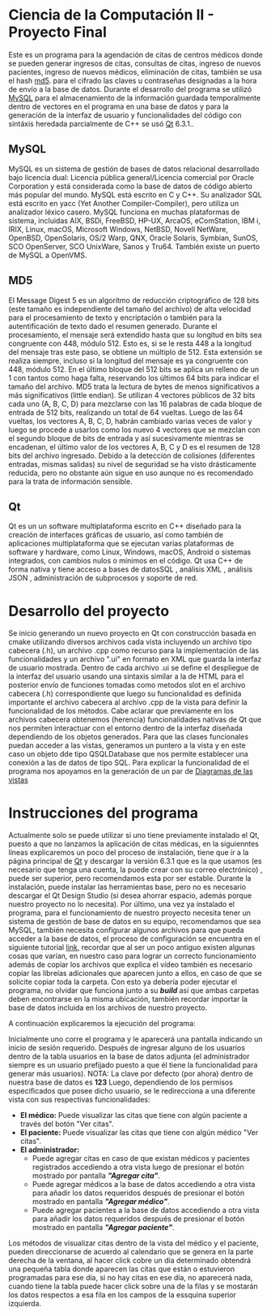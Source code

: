 # Ciencia de la Computación II - Proyecto Final
Este es un programa para la agendación de citas de centros médicos donde se pueden generar ingresos de citas, consultas de citas, ingreso de nuevos pacientes, 
ingreso de nuevos médicos, eliminación de citas, también se usa el hash [md5](#md5). para el cifrado las claves u contraseñas designadas a la hora de envío a la base de datos.
Durante el desarrollo del programa se utilizó [MySQL](#mysql) para el almacenamiento de la información guardada temporalmente dentro de vectores en el programa en una base de datos y para la generación
de la interfaz de usuario y funcionalidades del código con sintáxis heredada parcialmente de C++ se usó [Qt](#qt) 6.3.1.. 

## MySQL
MySQL es un sistema de gestión de bases de datos relacional desarrollado bajo licencia dual: Licencia pública general/Licencia comercial por Oracle Corporation 
y está considerada como la base de datos de código abierto más popular del mundo. MySQL está escrito en C y C++. Su analizador SQL está escrito en yacc (Yet Another Compiler-Compiler), pero utiliza un analizador léxico casero. MySQL funciona en muchas plataformas de sistema, incluidas AIX, BSDi, FreeBSD, HP-UX,
ArcaOS, eComStation, IBM i, IRIX, Linux, macOS, Microsoft Windows, NetBSD, Novell NetWare, OpenBSD, OpenSolaris, OS/2 Warp, 
QNX, Oracle Solaris, Symbian, SunOS, SCO OpenServer, SCO UnixWare, Sanos y Tru64. También existe un puerto de MySQL a OpenVMS.

## MD5
El Message Digest 5 es un algoritmo de reducción criptográfico de 128 bits (este tamaño es independiente del tamaño del archivo) de alta velocidad
para el procesamiento de texto y encriptación o también para la autentificación de texto dado el resumen generado. Durante el procesamiento, el mensaje será extendido hasta que
su longitud en bits sea congruente con 448, módulo 512. Esto es, si se le resta 448 a la longitud del mensaje tras este paso, se obtiene un múltiplo de 512. 
Esta extensión se realiza siempre, incluso si la longitud del mensaje es ya congruente con 448, módulo 512. En el último bloque del 512 bits se aplica un relleno de un 1 con tantos como haga falta, 
reservando los últimos 64 bits para indicar el tamaño del archivo. MD5 trata la lectura de bytes de menos significativos a más significativos (little endian).
Se utilizan 4 vectores públicos de 32 bits cada uno (A, B, C, D) para mezclarse con las 16 palabras de cada bloque de entrada de 512 bits, realizando un total de 64 vueltas. 
Luego de las 64 vueltas, los vectores A, B, C, D, habrán cambiado varias veces de valor y luego se procede a usarlos como los nuevo 4 vectores que se mezclan con el segundo 
bloque de bits de entrada y así sucesivamente mientras se encadenan, el último valor de los vectores A, B, C y D es el resumen de 128 bits del archivo ingresado. Debido a la detección de colisiones (diferentes entradas, mismas salidas)
su nivel de seguridad se ha visto drásticamente reducida, pero no obstante aún sigue en uso aunque no es recomendado para la trata de información sensible.

## Qt
Qt es un un software multiplataforma escrito en C++ diseñado para la creación de interfaces gráficas de usuario, así como también de aplicaciones multiplataforma que se ejecutan varias 
plataformas de software y hardware, como Linux, Windows, macOS, Android o sistemas integrados, con cambios nulos o mínimos en el código. Qt usa C++ de forma nativa y tiene acceso a bases de datosSQL , análisis XML , análisis JSON , administración de subprocesos y soporte de red.

# Desarrollo del proyecto
Se inicio generando un nuevo proyecto en Qt con construcción basada en cmake utilizando diversos archivos cada vista incluyendo un archivo tipo cabecera (.h), un archivo .cpp como recurso para la implementación de las funcionalidades y un archivo ".ui" en formato en XML que guarda la interfaz de usuario mostrada.
Dentro de cada archivo .ui se define el despliegue de la interfaz del usuario usando una sintaxis similar a la de HTML para el posterior envío de funciones tomadas como metodos slot en el archivo cabecera (.h) correspondiente que luego su funcionalidad es definida importante el archivo cabecera al archivo .cpp de la vista para definir la funcionalidad de los métodos. Cabe aclarar que previamente en los archivos cabecera obtenemos (herencia) funcionalidades nativas de Qt que nos permiten interactuar con el entorno dentro de la interfaz diseñada dependiendo de los objetos generados. Para que las clases funcionales puedan acceder a las vistas, generamos un puntero a la vista y en este caso un objeto dde tipo QSQLDatabase que nos permite establecer una conexión a las de datos de tipo SQL.
Para explicar la funcionalidad de el programa nos apoyamos en la generación de un par de [Diagramas de las vistas](https://jamboard.google.com/d/1lNjInz3dCPMsQiP6g3etwScvUCLl1edCKNsKY59WMew/edit?usp=sharing)

# Instrucciones del programa
Actualmente solo se puede utilizar si uno tiene previamente instalado el Qt, puesto a que no lanzamos la aplicación de citas médicas, en la siguienntes líneas explicaremos un poco del proceso de instalación, tiene que ir a la página principal de [Qt](https://www.qt.io/download-open-source?hsCtaTracking=9f6a2170-a938-42df-a8e2-a9f0b1d6cdce%7C6cb0de4f-9bb5-4778-ab02-bfb62735f3e5) y descargar la versión 6.3.1 que es la que usamos (es necesario que tenga una cuenta, la puede crear con su correo electrónico) , puede ser superior, pero recomendamos esta por ser estable. Durante la instalación, puede instalar las herramientas base, pero no es necesario descargar el Qt Design Studio (si desea ahorrar espacio, además porque nuestro proyecto no lo necesita). Por último, una vez ya instalado el programa, para el funcionamiento de nuestro proyecto necesita tener un sistema de gestión de base de datos en su equipo, recomendamos que sea MySQL, también necesita configurar algunos archivos para que pueda acceder a la base de datos, el proceso de configuración se encuentra en el siguiente tutorial [link](https://www.youtube.com/watch?v=qeErME39zvw&t=2s), recordar que al ser un poco antiguo existen algunas cosas que varían, en nuestro caso para lograr un correcto funcionamiento además de copiar los archivos que explica el vídeo también es necesario copiar las libreías adicionales que aparecen junto a ellos, en caso de que se solicite copiar toda la carpeta. Con esto ya debería poder ejecutar el programa, no olvidar que funciona junto a su ***build*** así que ambas carpetas deben encontrarse en la misma ubicación, también recordar importar la base de datos incluida en los archivos de nuestro proyecto.

A continuación explicaremos la ejecución del programa:

Inicialmente uno corre el programa y le aparecerá una pantalla indicando un inicio de sesión requerido. Después de ingresar alguno de los usuarios dentro de la tabla usuarios en la base de datos adjunta (el administrador siempre es un usuario prefijado puesto a que él tiene la funcionalidad para generar más usuarios).
NOTA: La clave por defecto (por ahora) dentro de nuestra base de datos es **123**
Luego, dependiendo de los permisos especificados que posee dicho usuario, se le redirecciona a una diferente vista con sus respectivas funcionalidades:
* **El médico:** Puede visualizar las citas que tiene con algún paciente a través del botón "Ver citas".
* **El paciente:** Puede visualizar las citas que tiene con algún médico "Ver citas".
* **El administrador:** 
    - Puede agregar citas en caso de que existan médicos y pacientes registrados accediendo a otra vista luego de presionar el botón mostrado por pantalla ___"Agregar cita"___.
    - Puede agregar médicos a la base de datos accediendo a otra vista para añadir los datos requeridos después de presionar el botón mostrado en pantalla ___"Agregar médico"___.
    - Puede agregar pacientes a la base de datos accediendo a otra vista para añadir los datos requeridos después de presionar el botón mostrado en pantalla ___"Agregar paciente"___.

Los métodos de visualizar citas dentro de la vista del médico y el paciente, pueden direccionarse de acuerdo al calendario que se genera en la parte derecha de la ventana, al hacer click cobre un día determinado obtendrá una pequeña tabla donde aparecen las citas que están o estuvieron programadas para ese día, si no hay citas en ese día, no aparecerá nada, cuando tiene la tabla puede hacer click sobre una de la filas y se mostarán los datos respectos a esa fila en los campos de la essquina superior izquierda.
